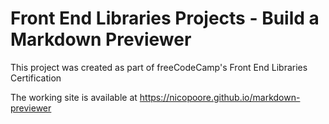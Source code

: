 # Front End Libraries Projects - Build a Markdown Previewer

This project was created as part of freeCodeCamp's Front End Libraries Certification

The working site is available at https://nicopoore.github.io/markdown-previewer